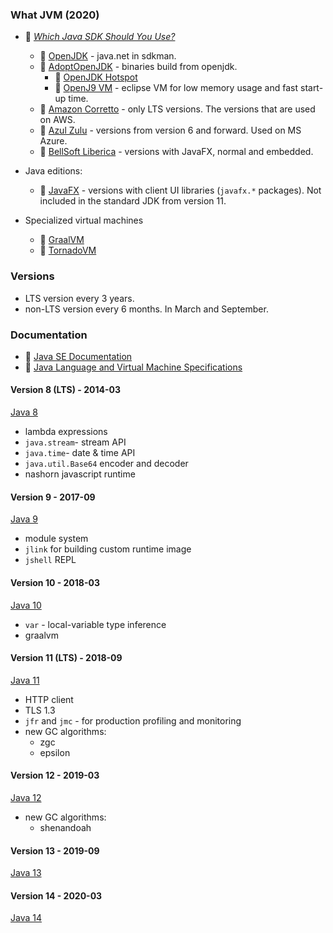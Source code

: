 ### What JVM (2020)

* 🔗 [*Which Java SDK Should You Use?*](https://developer.okta.com/blog/2019/01/16/which-java-sdk)
  * 🔗 [OpenJDK](https://openjdk.java.net/) - java.net in sdkman.
  * 🔗 [AdoptOpenJDK](https://adoptopenjdk.net/) - binaries build from openjdk.
    * 🔗 [OpenJDK Hotspot](https://openjdk.java.net/groups/hotspot/)
    * 🔗 [OpenJ9 VM](https://www.eclipse.org/openj9/) - eclipse VM for low memory usage and fast start-up time.
  * 🔗 [Amazon Corretto](https://aws.amazon.com/corretto/) - only LTS versions. The versions that are used on AWS.
  * 🔗 [Azul Zulu](https://www.azul.com/downloads/zulu/) - versions from version 6 and forward. Used on MS Azure.
  * 🔗 [BellSoft Liberica](https://bell-sw.com/java) - versions with JavaFX, normal and embedded.

* Java editions:
  * 🔗 [JavaFX](https://openjfx.io/) - versions with client UI libraries (`javafx.*` packages). Not included in the standard JDK from version 11.

* Specialized virtual machines
  * 🔗 [GraalVM](https://www.graalvm.org/)
  * 🔗 [TornadoVM](https://www.tornadovm.org/)

### Versions

* LTS version every 3 years.
* non-LTS version every 6 months. In March and September.

### Documentation

* 🔗 [Java SE Documentation](https://docs.oracle.com/en/java/javase/index.html)
* 🔗 [Java Language and Virtual Machine Specifications](https://docs.oracle.com/javase/specs/)

#### Version 8 (LTS) - 2014-03

[Java 8](./java8/)

* lambda expressions
* `java.stream`- stream API
* `java.time`- date & time API
* `java.util.Base64` encoder and decoder
* nashorn javascript runtime

#### Version 9 - 2017-09

[Java 9](./java9/)

* module system
* `jlink` for building custom runtime image
* `jshell` REPL

#### Version 10 - 2018-03

[Java 10](./java10/)

* `var` - local-variable type inference
* graalvm

#### Version 11 (LTS) - 2018-09

[Java 11](./java11/)

* HTTP client
* TLS 1.3
* `jfr` and `jmc` - for production profiling and monitoring
* new GC algorithms:
  * zgc
  * epsilon

#### Version 12 - 2019-03

[Java 12](./java12/)

* new GC algorithms:
  * shenandoah

#### Version 13 - 2019-09

[Java 13](./java13/)

#### Version 14 - 2020-03

[Java 14](./java14/)
